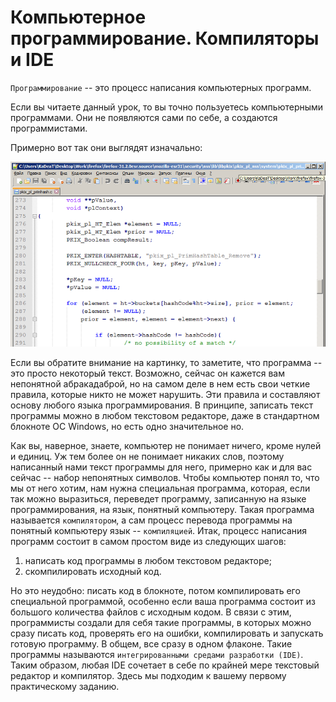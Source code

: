 # Компьютерное программирование. Компиляторы и IDE

`Программирование` -- это процесс написания компьютерных программ.

Если вы читаете данный урок, то вы точно пользуетесь компьютерными программами. Они не появляются сами по себе, а создаются программистами.

Примерно вот так они выглядят изначально:

![Фрагмент кода браузера Firefox](./kod_programmy.png)

Если вы обратите внимание на картинку, то заметите, что программа -- это просто некоторый текст. Возможно, сейчас он кажется вам непонятной абракадаброй, но на самом деле в нем есть свои четкие правила, которые никто не может нарушить. Эти правила и составляют основу любого языка программирования. В принципе, записать текст программы можно в любом текстовом редакторе, даже в стандартном блокноте ОС Windows, но есть одно значительное но.

Как вы, наверное, знаете, компьютер не понимает ничего, кроме нулей и единиц. Уж тем более он не понимает никаких слов, поэтому написанный нами текст программы для него, примерно как и для вас сейчас -- набор непонятных символов. Чтобы компьютер понял то, что мы от него хотим, нам нужна специальная программа, которая, если так можно выразиться, переведет программу, записанную на языке программирования, на язык, понятный компьютеру. Такая программа называется `компилятором`, а сам процесс перевода программы на понятный компьютеру язык -- `компиляцией`. Итак, процесс написания программ состоит в самом простом виде из следующих шагов:

1. написать код программы в любом текстовом редакторе;
2. скомпилировать исходный код.

Но это неудобно: писать код в блокноте, потом компилировать его специальной программой, особенно если ваша программа состоит из большого количества файлов с исходным кодом. В связи с этим, программисты создали для себя такие программы, в которых можно сразу писать код, проверять его на ошибки, компилировать и запускать готовую программу. В общем, все сразу в одном флаконе. Такие программы называются `интегрированными средами разработки (IDE)`. Таким образом, любая IDE сочетает в себе по крайней мере текстовый редактор и компилятор. Здесь мы подходим к вашему первому практическому заданию.